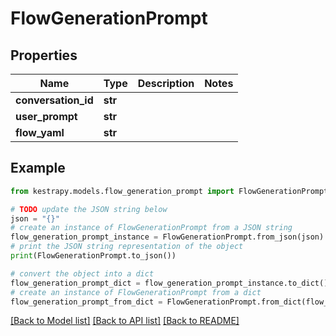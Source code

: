 # FlowGenerationPrompt


## Properties

Name | Type | Description | Notes
------------ | ------------- | ------------- | -------------
**conversation_id** | **str** |  | 
**user_prompt** | **str** |  | 
**flow_yaml** | **str** |  | 

## Example

```python
from kestrapy.models.flow_generation_prompt import FlowGenerationPrompt

# TODO update the JSON string below
json = "{}"
# create an instance of FlowGenerationPrompt from a JSON string
flow_generation_prompt_instance = FlowGenerationPrompt.from_json(json)
# print the JSON string representation of the object
print(FlowGenerationPrompt.to_json())

# convert the object into a dict
flow_generation_prompt_dict = flow_generation_prompt_instance.to_dict()
# create an instance of FlowGenerationPrompt from a dict
flow_generation_prompt_from_dict = FlowGenerationPrompt.from_dict(flow_generation_prompt_dict)
```
[[Back to Model list]](../README.md#documentation-for-models) [[Back to API list]](../README.md#documentation-for-api-endpoints) [[Back to README]](../README.md)



